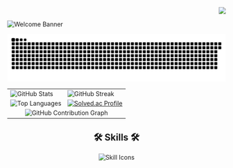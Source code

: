 <img align="right" src="https://visitor-badge.laobi.icu/badge?page_id=naim-kim.naim-kim" />
<br/>

![Welcome Banner](https://capsule-render.vercel.app/api?type=waving&height=200&text=Welcome!&fontAlign=80&fontAlignY=40&color=gradient)
 
<picture>
  <source media="(prefers-color-scheme: dark)" srcset="https://raw.githubusercontent.com/naim-kim/naim-kim/output/github-contribution-grid-snake-dark.svg">
  <source media="(prefers-color-scheme: light)" srcset="https://raw.githubusercontent.com/naim-kim/naim-kim/output/github-contribution-grid-snake.svg">
  <img alt="github contribution grid snake animation" src="https://raw.githubusercontent.com/naim-kim/naim-kim/output/github-contribution-grid-snake.svg">
</picture>

<table align="center">
  <tr>
   <td>
     <img width="390" src="https://github-readme-stats.vercel.app/api?username=naim-kim&show_icons=true&theme=highcontrast&count_private=true" alt="GitHub Stats" />
   </td>
   <td>
     <img width="390" src="https://github-readme-streak-stats.herokuapp.com/?user=naim-kim&theme=highcontrast&hide_border=true" alt="GitHub Streak" />
   </td>
  </tr>
  <tr>
    <td align="center">
      <img width="390" src="https://github-readme-stats-naim-kims-projects.vercel.app/api/top-langs/?username=naim-kim&layout=compact&theme=highcontrast&show_icons=true&hide_border=true" alt="Top Languages" />
    </td>
    <td>
      <a href="https://solved.ac/profile/naimkim">
        <img src="http://mazassumnida.wtf/api/v2/generate_badge?boj=naimkim" width="390" alt="Solved.ac Profile">
      </a>
    </td>
  </tr>
  <tr>
    <td colspan="2" align="center">
    <img src="https://github-readme-activity-graph.vercel.app/graph?username=naim-kim&theme=react-dark&hide_border=true" alt="GitHub Contribution Graph" />
</td>
  </tr>
</table>

<h2 align="center">🛠️ Skills 🛠️</h2>

<div align="center">
    <img src="https://skillicons.dev/icons?i=java,cpp,c,js,html,css,python,dart,spring,mysql,git,postman" alt="Skill Icons" />
</div>

